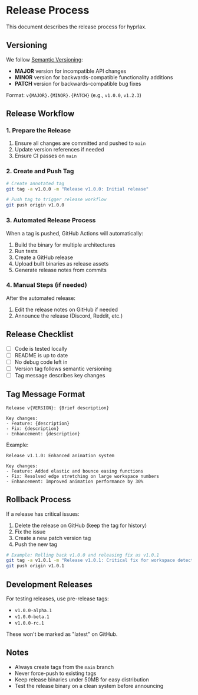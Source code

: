# Release Process

This document describes the release process for hyprlax.

## Versioning

We follow [Semantic Versioning](https://semver.org/):
- **MAJOR** version for incompatible API changes
- **MINOR** version for backwards-compatible functionality additions  
- **PATCH** version for backwards-compatible bug fixes

Format: `v{MAJOR}.{MINOR}.{PATCH}` (e.g., `v1.0.0`, `v1.2.3`)

## Release Workflow

### 1. Prepare the Release

1. Ensure all changes are committed and pushed to `main`
2. Update version references if needed
3. Ensure CI passes on `main`

### 2. Create and Push Tag

```bash
# Create annotated tag
git tag -a v1.0.0 -m "Release v1.0.0: Initial release"

# Push tag to trigger release workflow
git push origin v1.0.0
```

### 3. Automated Release Process

When a tag is pushed, GitHub Actions will automatically:
1. Build the binary for multiple architectures
2. Run tests
3. Create a GitHub release
4. Upload built binaries as release assets
5. Generate release notes from commits

### 4. Manual Steps (if needed)

After the automated release:
1. Edit the release notes on GitHub if needed
2. Announce the release (Discord, Reddit, etc.)

## Release Checklist

- [ ] Code is tested locally
- [ ] README is up to date
- [ ] No debug code left in
- [ ] Version tag follows semantic versioning
- [ ] Tag message describes key changes

## Tag Message Format

```
Release v{VERSION}: {Brief description}

Key changes:
- Feature: {description}
- Fix: {description}
- Enhancement: {description}
```

Example:
```
Release v1.1.0: Enhanced animation system

Key changes:
- Feature: Added elastic and bounce easing functions
- Fix: Resolved edge stretching on large workspace numbers
- Enhancement: Improved animation performance by 30%
```

## Rollback Process

If a release has critical issues:

1. Delete the release on GitHub (keep the tag for history)
2. Fix the issue
3. Create a new patch version tag
4. Push the new tag

```bash
# Example: Rolling back v1.0.0 and releasing fix as v1.0.1
git tag -a v1.0.1 -m "Release v1.0.1: Critical fix for workspace detection"
git push origin v1.0.1
```

## Development Releases

For testing releases, use pre-release tags:
- `v1.0.0-alpha.1`
- `v1.0.0-beta.1`
- `v1.0.0-rc.1`

These won't be marked as "latest" on GitHub.

## Notes

- Always create tags from the `main` branch
- Never force-push to existing tags
- Keep release binaries under 50MB for easy distribution
- Test the release binary on a clean system before announcing